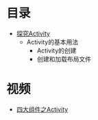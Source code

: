 
# 目录

* [探究Activity](https://weread.qq.com/web/reader/73532150723f022f73516a6k8f132430178f14e45fce0f7)
  * Activity的基本用法
    * Activity的创建
    * 创建和加载布局文件  


# 视频

* [四大组件之Activity](https://www.bilibili.com/video/av60485128?from=search&seid=12977115494097597135)

